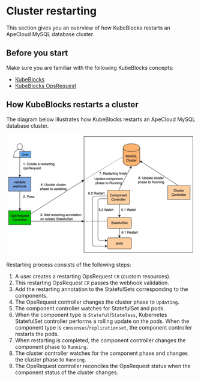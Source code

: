 # Cluster restarting

This section gives you an overview of how KubeBlocks restarts an ApeCloud MySQL database cluster.

## Before you start

Make sure you are familiar with the following KubeBlocks concepts:

- [KubeBlocks](../../Introduction/introduction.md)
- [KubeBlocks OpsRequest](../configure_ops_request.md) 

## How KubeBlocks restarts a cluster

The diagram below illustrates how KubeBlocks restarts an ApeCloud MySQL database cluster.

![Restart process](../../../img/docs_restart_process.jpg)

Restarting process consists of the following steps:

1. A user creates a restarting OpsRequest `CR` (custom resources).
2. This restarting OpsRequest `CR` passes the webhook validation.
3. Add the restarting annotation to the StatefulSets corresponding to the components.
4. The OpsRequest controller changes the cluster phase to `Updating`.
5. The component controller watches for StatefulSet and pods.
6. When the component type is `Stateful`/`Stateless`, Kubernetes StatefulSet controller performs a rolling update on the pods. When the component type is `consensus`/`replicationset`, the component controller restarts the pods.
7. When restarting is completed, the component controller changes the component phase to `Running`.
8. The cluster controller watches for the component phase and changes the cluster phase to `Running`.
9. The OpsRequest controller reconciles the OpsRequest status when the component status of the cluster changes.
